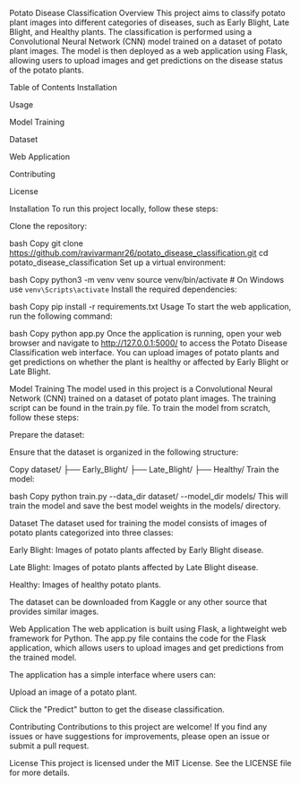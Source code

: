 Potato Disease Classification
Overview
This project aims to classify potato plant images into different categories of diseases, such as Early Blight, Late Blight, and Healthy plants. The classification is performed using a Convolutional Neural Network (CNN) model trained on a dataset of potato plant images. The model is then deployed as a web application using Flask, allowing users to upload images and get predictions on the disease status of the potato plants.

Table of Contents
Installation

Usage

Model Training

Dataset

Web Application

Contributing

License

Installation
To run this project locally, follow these steps:

Clone the repository:

bash
Copy
git clone https://github.com/ravivarmanr26/potato_disease_classification.git
cd potato_disease_classification
Set up a virtual environment:

bash
Copy
python3 -m venv venv
source venv/bin/activate  # On Windows use `venv\Scripts\activate`
Install the required dependencies:

bash
Copy
pip install -r requirements.txt
Usage
To start the web application, run the following command:

bash
Copy
python app.py
Once the application is running, open your web browser and navigate to http://127.0.0.1:5000/ to access the Potato Disease Classification web interface. You can upload images of potato plants and get predictions on whether the plant is healthy or affected by Early Blight or Late Blight.

Model Training
The model used in this project is a Convolutional Neural Network (CNN) trained on a dataset of potato plant images. The training script can be found in the train.py file. To train the model from scratch, follow these steps:

Prepare the dataset:

Ensure that the dataset is organized in the following structure:

Copy
dataset/
├── Early_Blight/
├── Late_Blight/
├── Healthy/
Train the model:

bash
Copy
python train.py --data_dir dataset/ --model_dir models/
This will train the model and save the best model weights in the models/ directory.

Dataset
The dataset used for training the model consists of images of potato plants categorized into three classes:

Early Blight: Images of potato plants affected by Early Blight disease.

Late Blight: Images of potato plants affected by Late Blight disease.

Healthy: Images of healthy potato plants.

The dataset can be downloaded from Kaggle or any other source that provides similar images.

Web Application
The web application is built using Flask, a lightweight web framework for Python. The app.py file contains the code for the Flask application, which allows users to upload images and get predictions from the trained model.

The application has a simple interface where users can:

Upload an image of a potato plant.

Click the "Predict" button to get the disease classification.

Contributing
Contributions to this project are welcome! If you find any issues or have suggestions for improvements, please open an issue or submit a pull request.

License
This project is licensed under the MIT License. See the LICENSE file for more details.
